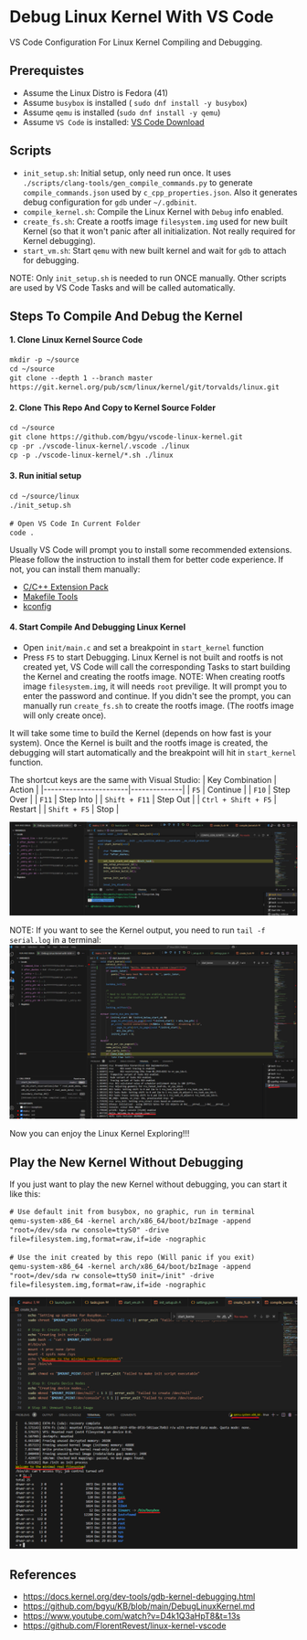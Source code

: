 # Debug Linux Kernel With VS Code
VS Code Configuration For Linux Kernel Compiling and Debugging.

## Prerequistes
* Assume the Linux Distro is Fedora (41)
* Assume `busybox` is installed ( `sudo dnf install -y busybox`)
* Assume `qemu` is installed (`sudo dnf install -y qemu`)
* Assume `VS Code` is installed:  [VS Code Download](https://code.visualstudio.com/download)

## Scripts
* `init_setup.sh`: Initial setup, only need run once. It uses `./scripts/clang-tools/gen_compile_commands.py` to generate `compile_commands.json` used by `c_cpp_properties.json`. Also it generates debug configuration for `gdb` under `~/.gdbinit`.
* `compile_kernel.sh`: Compile the Linux Kernel with `Debug` info enabled.
* `create_fs.sh`: Create a rootfs image `filesystem.img` used for new built Kernel (so that it won't panic after all initialization. Not really required for Kernel debugging).
* `start_vm.sh`: Start `qemu` with new built kernel and wait for `gdb` to attach for debugging.

NOTE: Only `init_setup.sh` is needed to run ONCE manually. Other scripts are used by VS Code Tasks and will be called automatically.

## Steps To Compile And Debug the Kernel
#### 1. Clone Linux Kernel Source Code
```
mkdir -p ~/source
cd ~/source
git clone --depth 1 --branch master https://git.kernel.org/pub/scm/linux/kernel/git/torvalds/linux.git
```

#### 2. Clone This Repo And Copy to Kernel Source Folder
```
cd ~/source
git clone https://github.com/bgyu/vscode-linux-kernel.git
cp -pr ./vscode-linux-kernel/.vscode ./linux
cp -p ./vscode-linux-kernel/*.sh ./linux
```
#### 3. Run initial setup
```
cd ~/source/linux
./init_setup.sh

# Open VS Code In Current Folder
code .
```
Usually VS Code will prompt you to install some recommended extensions. Please follow the instruction to install them for better code experience. If not, you can install them manually:
* [C/C++ Extension Pack](https://marketplace.visualstudio.com/items?itemName=ms-vscode.cpptools-extension-pack)
* [Makefile Tools](https://marketplace.visualstudio.com/items?itemName=ms-vscode.makefile-tools)
* [kconfig](https://marketplace.visualstudio.com/items?itemName=luveti.kconfig)

#### 4. Start Compile And Debugging Linux Kernel
* Open `init/main.c` and set a breakpoint in `start_kernel` function
* Press `F5` to start Debugging. Linux Kernel is not built and rootfs is not created yet, VS Code will call the corresponding Tasks to start building the Kernel and creating the rootfs image. NOTE: When creating rootfs image `filesystem.img`, it will needs `root` previlige. It will prompt you to enter the password and continue. If you didn't see the prompt, you can manually run `create_fs.sh` to create the rootfs image. (The rootfs image will only create once).

It will take some time to build the Kernel (depends on how fast is your system). Once the Kernel is built and the rootfs image is created, the debugging will start automatically and the breakpoint will hit in `start_kernel` function.
  
The shortcut keys are the same with Visual Studio:
| Key Combination      | Action       |
|-----------------------|--------------|
| `F5`                 | Continue     |
| `F10`                | Step Over    |
| `F11`                | Step Into    |
| `Shift + F11`        | Step Out     |
| `Ctrl + Shift + F5`  | Restart      |
| `Shift + F5`         | Stop         |

![Debug Linux Kernel](./resources/LinuxKernelDebug.png)

NOTE: If you want to see the Kernel output, you need to run `tail -f serial.log` in a terminal:
![Kernel Output](./resources/KernelOutput.png)

Now you can enjoy the Linux Kernel Exploring!!!

## Play the New Kernel Without Debugging
If you just want to play the new Kernel without debugging, you can start it like this:
```
# Use default init from busybox, no graphic, run in terminal
qemu-system-x86_64 -kernel arch/x86_64/boot/bzImage -append "root=/dev/sda rw console=ttyS0" -drive file=filesystem.img,format=raw,if=ide -nographic

# Use the init created by this repo (Will panic if you exit)
qemu-system-x86_64 -kernel arch/x86_64/boot/bzImage -append "root=/dev/sda rw console=ttyS0 init=/init" -drive file=filesystem.img,format=raw,if=ide -nographic
```
![PLay New Kernel](./resources/PlayNewKernel.png)

## References
* https://docs.kernel.org/dev-tools/gdb-kernel-debugging.html
* https://github.com/bgyu/KB/blob/main/DebugLinuxKernel.md
* https://www.youtube.com/watch?v=D4k1Q3aHpT8&t=13s
* https://github.com/FlorentRevest/linux-kernel-vscode
